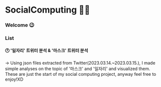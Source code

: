 # SocialComputing 📱👥

### Welcome 😉

### List
#### 🕐 '일자리' 트위터 분석 & '마스크' 트위터 분석  

→ Using json files extracted from Twitter(2023.03.14.~2023.03.15.), I made simple analyses on the topic of '마스크' and '일자리' and visualized them. These are just the start of my social computing project, anyway feel free to enjoy!XD
